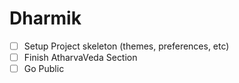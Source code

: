 # Dharmik

- [ ] Setup Project skeleton (themes, preferences, etc)
- [ ] Finish AtharvaVeda Section
- [ ] Go Public